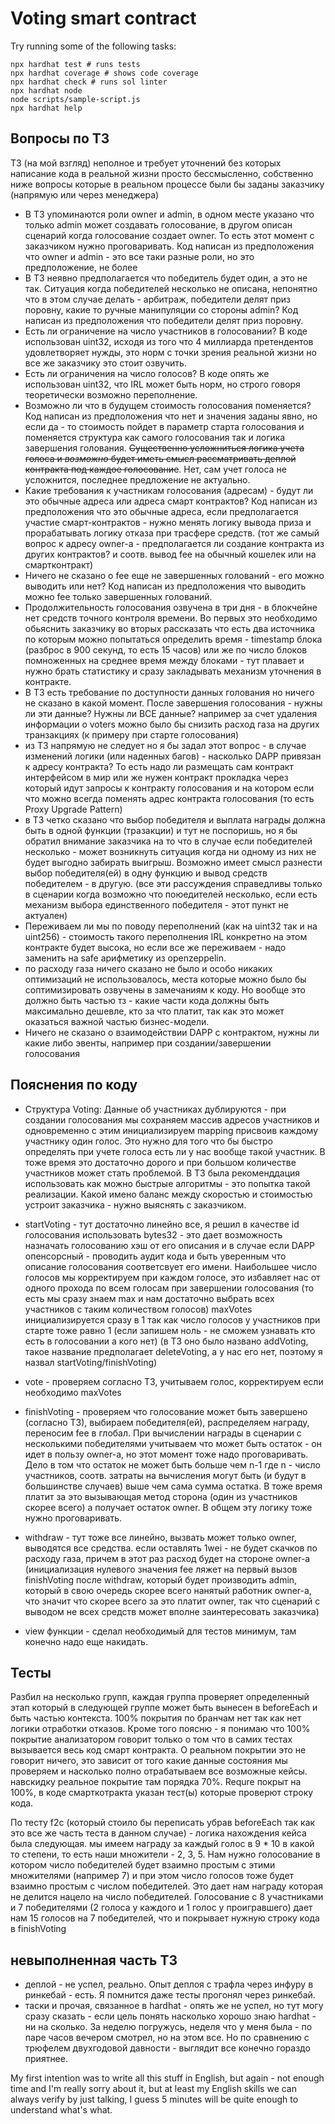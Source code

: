 # Voting smart contract 

Try running some of the following tasks:

```shell
npx hardhat test # runs tests
npx hardhat coverage # shows code coverage 
npx hardhat check # runs sol linter
npx hardhat node
node scripts/sample-script.js
npx hardhat help
```

## Вопросы по ТЗ

ТЗ (на мой взгляд) неполное и требует уточнений без которых написание кода в реальной жизни просто бессмысленно, собственно ниже вопросы которые в реальном процессе были бы заданы заказчику (напрямую или через менеджера)

- В ТЗ упоминаются роли owner и admin, в одном месте указано что только admin может создавать голосование, в другом описан сценарий когда голосование создает owner. То есть этот момент с заказчиком нужно проговаривать. Код написан из предположения что owner и admin - это все таки разные роли, но это предположение, не более
- В ТЗ неявно предполагается что победитель будет один, а это не так. Ситуация когда победителей несколько не описана, непонятно что в этом случае делать - арбитраж, победители делят приз поровну, какие то ручные манипуляции со стороны admin? Код написан из предположения что победители делят приз поровну.
- Есть ли ограничение на число участников в голосовании? В коде использован uint32, исходя из того что 4 миллиарда претендентов удовлетворяет нужды, это норм с точки зрения реальной жизни но все же заказчику это стоит озвучить.
- Есть ли ограничения на число голосов? В коде опять же использован uint32, что IRL может быть норм, но строго говоря теоретически возможно переполнение.
- Возможно ли что в будущем стоимость голосования поменяется? Код написан из предположения что нет и значения заданы явно, но если да - то стоимость пойдет в параметр старта голосования и поменяется структура как самого голосования так и логика завершения голования. ~~Существенно усложниться логика учета голоса и *возможно* будет иметь смысл рассматривать деплой контракта под каждое голосование~~. Нет, сам учет голоса не усложнится, последнее предложение не актуально.
- Какие требования к участникам голосования (адресам) - будут ли это обычные адреса или адреса смарт контрактов? Код написан из предположения что это обычные адреса, если предполагается участие смарт-контрактов - нужно менять логику вывода приза и прорабатывать логику отказа при трасфере средств. (тот же самый вопрос к адресу owner-а - предполагается ли создание контракта из других контрактов? и соотв. вывод fee на обычный кошелек или на смартконтракт)
- Ничего не сказано о fee еще не завершенных голований - его можно выводить или нет? Код написан из предположения что выводить можно fee только завершенных голований.
- Продолжительность голосования озвучена в три дня - в блокчейне нет средств точного контроля времени. Во первых это необходимо обьяснить заказчику во вторых рассказать что есть два источника по которым можно попытаться определить время - timestamp блока (разброс в 900 секунд, то есть 15 часов) или же по число блоков помноженных на среднее время между блоками - тут плавает и нужно брать статистику и сразу закладывать механизм уточнения в контракте.
- В ТЗ есть требование по доступности данных голования но ничего не сказано в какой момент. После завершения голосования - нужны ли эти данные? Нужны ли ВСЕ данные? например за счет удаления информации о voters можно было бы снизить расход газа на других транзакциях (к примеру при старте голосования)
- из ТЗ напрямую не следует но я бы задал этот вопрос - в случае изменений логики (или наденных багов) - насколько DAPP привязан к адресу контракта? То есть надо ли размещать сам контракт интерфейсом в мир или же нужен контракт прокладка через который идут запросы к контракту голосования и на котором если что можно всегда поменять адрес контракта голосования (то есть Proxy Upgrade Pattern)
- в ТЗ четко сказано что выбор победителя и выплата награды должна быть в одной функции (тразакции) и тут не поспоришь, но я бы обратил внимание заказчика на то что в случае если победителей несколько - может возникнуть ситуация когда ни одному из них не будет выгодно забирать выигрыш. Возможно имеет смысл разнести выбор победителя(ей) в одну функцию и вывод средств победителем - в другую. (все эти рассуждения справедливы только в сценарии когда возможно что поюедителей несколько, если есть механизм выбора единственного победителя - этот пункт не актуален)
- Переживаем ли мы по поводу переполнений (как на uint32 так и на uint256) - стоимость такого переполнения IRL конкретно на этом контракте будет высока, но если все же переживаем - надо заменить на safe арифметику из openzeppelin.
- по расходу газа ничего сказано не было и особо никаких оптимизаций не использовалось, места которые можно было бы соптимизировать озвучены в замечаниям к коду. Но вообще это должно быть частью тз - какие части кода должны быть максимально дешевле, кто за что платит, так как это может оказаться важной частью бизнес-модели.
- Ничего не сказано о взаимодействии DAPP с контрактом, нужны ли какие либо эвенты, например при создании/завершении голосования

## Пояснения по коду

- Структура Voting: Данные об участниках дублируются - при создании голосования мы сохраняем массив адресов участников и одновременно c этим инициализируем mapping присвоив каждому участнику один голос. Это нужно для того что бы быстро определять при учете голоса есть ли у нас вообще такой участник. В тоже время это достаточно дорого и при большом количестве участников может стать проблемой. В ТЗ была рекоменддация использовать как можно быстрые алгоритмы - это попытка такой реализации. Какой имено баланс между скоростью и стоимостью устроит заказчика - нужно выяснять с заказчиком.

- startVoting - тут достаточно линейно все, я решил в качестве id голосования использовать bytes32 - это дает возможность назначать голосованию хэш от его описания и в случае если DAPP опенсорсный - проводить аудит кода и быть уверенным что описание голосования соответсвует его имени. Наибольшее число голосов мы корректируем при каждом голосе, это избавляет нас от одного прохода по всем голосам при завершении голосования (то есть мы сразу знаем max и нам достаточно выбрать всех участников с таким количеством голосов) maxVotes инициализируется сразу в 1 так как число голосов у участников при старте тоже равно 1 (если запишем ноль - не сможем узнавать кто есть в голосовании а кого нет) (в ТЗ оно было названо addVoting, такое название предполагает deleteVoting, а у нас его нет, поэтому я назвал startVoting/finishVoting)

- vote - проверяем согласно ТЗ, учитываем голос, корректируем если необходимо maxVotes

- finishVoting - проверяем что голосование может быть завершено (согласно ТЗ), выбираем победителя(ей), распределяем награду, переносим fee в глобал. При вычислении награды в сценарии с несколькими победителями учитываем что может быть остаток - он идет в пользу owner-а, но этот момент тоже надо проговаривать. Дело в том что остаток не может быть больше чем n-1 где n - число участников, соотв. затраты на вычисления могут быть (и будут в большинстве случаев) выше чем сама сумма остатка. В тоже время платит за это вызывающая метод сторона (один из участников скорее всего) а получает остаток owner. В общем эту логику тоже нужно проговаривать.

- withdraw - тут тоже все линейно, вызвать может только owner, выводятся все средства. если оставлять 1wei - не будет скачков по расходу газа, причем в этот раз расход будет на стороне owner-a (инициализация нулевого значения fee ляжет на первый вызов finishVoting после withdraw, который будет производить admin, который в свою очередь скорее всего нанятый работник owner-а, что значит что скорее всего за это платит owner, так что сценарий с выводом не всех средств может вполне заинтересовать заказчика)

- view функции - сделал необходимый для тестов минимум, там конечно надо еще накидать.

## Тесты

Разбил на несколько групп, каждая группа проверяет определенный этап который в следующей группе может быть вынесен в beforeEach и быть частью контекста. 100% покрытия по бранчам нет так как нет логики отработки отказов. Кроме того поясню - я понимаю что 100% покрытие анализатором говорит только о том что в самих тестах вызывается весь код смарт контракта. О реальном покрытии это не говорит ничего, это зависит от того какие данные состояния мы проверяем и насколько полно отрабатываем все возможные кейсы. навскидку реальное покрытие там порядка 70%. Requre покрыт на 100%, в коде смарткотракта указан тест(ы) которые проверют строку кода.

По тесту f2c (который стоило бы переписать убрав beforeEach так как это все же часть теста в данном случае) - логика нахождения кейса была следующая. мы имеем награду за каждый голос в 9 * 10 в какой то степени, то есть наши множители - 2, 3, 5. Нам нужно голосование в котором число победителей будет взаимно простым с этими множителями (например 7) и при этом число голосов тоже будет взаимно простым с числом победителей. Это дает нам награду которая не делится нацело на число победителей. Голосование с 8 участниками и 7 победителями (2 голоса у каждого и 1 голос у проигравшего) дает нам 15 голосов на 7 победителей, что и покрывает нужную строку кода в finishVoting

## невыполненная часть ТЗ
- деплой - не успел, реально. Опыт деплоя с трафла через инфуру в ринкебай - есть. Я помнится даже тесты прогонял через ринкебай.
- таски и прочая, связанное в hardhat - опять же не успел, но тут могу сразу сказать - если цель понять насколько хорошо знаю hardhat - ни на сколько. За неделю погружусь, неделя что у меня была - по паре часов вечером смотрел, но на этом все. Но по сравнению с трюфелем двухгодовой давности - выглядит все конечно гораздо приятнее.

My first intention was to write all this stuff in English, but again - not enough time and I'm really sorry about it, but at least my English skills we can always verify by just talking, I guess 5 minutes will be quite enough to understand what's what.
